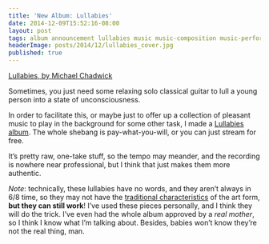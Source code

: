 ```yaml
---
title: 'New Album: Lullabies'
date: 2014-12-09T15:52:16-08:00
layout: post
tags: album announcement lullabies music music-composition music-performance musicking new-release
headerImage: posts/2014/12/lullabies_cover.jpg
published: true
---
```

[Lullabies, by Michael Chadwick](http://nebyoolae.bandcamp.com/album/lullabies)

Sometimes, you just need some relaxing solo classical guitar to lull a young person into a state of unconsciousness.

In order to facilitate this, or maybe just to offer up a collection of pleasant music to play in the background for some other task, I made a [Lullabies album](http://nebyoolae.bandcamp.com/album/lullabies). The whole shebang is pay-what-you-will, or you can just stream for free.

<!--more-->

It&#8217;s pretty raw, one-take stuff, so the tempo may meander, and the recording is nowhere near professional, but I think that just makes them more authentic.

_Note_: technically, these lullabies have no words, and they aren&#8217;t always in 6/8 time, so they may not have the [traditional characteristics](http://en.wikipedia.org/wiki/Lullaby#Characteristics) of the art form, **but they can still work**! I&#8217;ve used these pieces personally, and I think they will do the trick. I&#8217;ve even had the whole album approved by a _real mother_, so I think I know what I&#8217;m talking about. Besides, babies won&#8217;t know they&#8217;re not the real thing, man.
